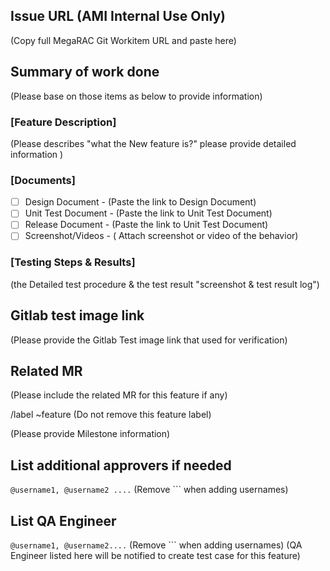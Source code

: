 ## Issue URL (AMI Internal Use Only)
(Copy full MegaRAC Git Workitem URL and paste here)

## Summary of work done
(Please base on those items as below to provide information)

### [Feature Description]
(Please describes "what the New feature is?" please provide detailed information )

### [Documents]
- [ ] Design Document - (Paste the link to Design Document)
- [ ] Unit Test Document - (Paste the link to Unit Test Document)
- [ ] Release Document - (Paste the link to Unit Test Document)
- [ ] Screenshot/Videos - ( Attach screenshot or video of the behavior)

### [Testing Steps & Results]
(the Detailed test procedure & the test result "screenshot & test result log")

## Gitlab test image link
(Please provide the Gitlab Test image link that used for verification)

## Related MR
(Please include the related MR for this feature if any)

/label ~feature
(Do not remove this feature label)

(Please provide Milestone information)

## List additional approvers if needed
```@username1, @username2 ....``` (Remove ``` when adding usernames)

## List QA Engineer 
```@username1, @username2....``` (Remove ``` when adding usernames)
(QA Engineer listed here will be notified to create test case for this feature)


